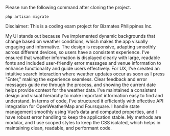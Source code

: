 Please run the following command after cloning the project.

<code>php artisan migrate</code>

Disclaimer: This is a coding exam project for Bizmates Philippines Inc.

My UI stands out because I’ve implemented dynamic backgrounds that change based on weather conditions, which makes the app visually engaging and informative. The design is responsive, adapting smoothly across different devices, so users have a consistent experience. I’ve ensured that weather information is displayed clearly with large, readable fonts and included user-friendly error messages and venue information to enhance functionality and guide users effectively.
For UX, I’ve created an intuitive search interaction where weather updates occur as soon as I press "Enter," making the experience seamless. Clear feedback and error messages guide me through the process, and showing the current date helps provide context for the weather data. I’ve maintained a consistent design and visual hierarchy to make important information easy to find and understand.
In terms of code, I’ve structured it efficiently with effective API integration for OpenWeatherMap and Foursquare. I handle state management smoothly using Vue’s data and computed properties, and I have robust error handling to keep the application stable. My methods are modular, and I use scoped styles to keep the CSS isolated, which helps in maintaining clean, readable, and performant code.
